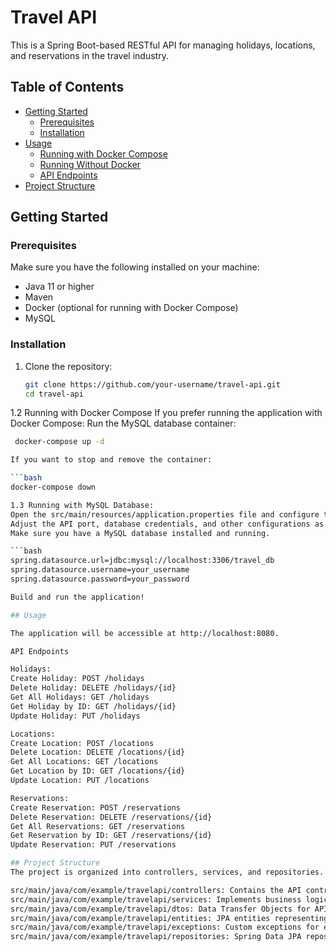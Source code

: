 # Travel API

This is a Spring Boot-based RESTful API for managing holidays, locations, and reservations in the travel industry.

## Table of Contents

- [Getting Started](#getting-started)
  - [Prerequisites](#prerequisites)
  - [Installation](#installation)
- [Usage](#usage)
  - [Running with Docker Compose](#running-with-docker-compose)
  - [Running Without Docker](#running-without-docker)
  - [API Endpoints](#api-endpoints)
- [Project Structure](#project-structure)


## Getting Started

### Prerequisites

Make sure you have the following installed on your machine:

- Java 11 or higher
- Maven
- Docker (optional for running with Docker Compose)
- MySQL

### Installation

1. Clone the repository:

   ```bash
   git clone https://github.com/your-username/travel-api.git
   cd travel-api

1.2  Running with Docker Compose
If you prefer running the application with Docker Compose:
   Run the MySQL database container:

   ```bash
    docker-compose up -d

If you want to stop and remove the container:

   ```bash
   docker-compose down

1.3 Running with MySQL Database:
Open the src/main/resources/application.properties file and configure the database connection properties:
Adjust the API port, database credentials, and other configurations as needed.
Make sure you have a MySQL database installed and running.

   ```bash
   spring.datasource.url=jdbc:mysql://localhost:3306/travel_db
   spring.datasource.username=your_username
   spring.datasource.password=your_password

Build and run the application!

## Usage

The application will be accessible at http://localhost:8080.

API Endpoints

Holidays:
Create Holiday: POST /holidays
Delete Holiday: DELETE /holidays/{id}
Get All Holidays: GET /holidays
Get Holiday by ID: GET /holidays/{id}
Update Holiday: PUT /holidays

Locations:
Create Location: POST /locations
Delete Location: DELETE /locations/{id}
Get All Locations: GET /locations
Get Location by ID: GET /locations/{id}
Update Location: PUT /locations

Reservations:
Create Reservation: POST /reservations
Delete Reservation: DELETE /reservations/{id}
Get All Reservations: GET /reservations
Get Reservation by ID: GET /reservations/{id}
Update Reservation: PUT /reservations

## Project Structure
The project is organized into controllers, services, and repositories. The exception handling is centralized in the GlobalExceptionHandler class. The application uses ModelMapper for DTO conversion and Spring Data JPA for database interactions.

src/main/java/com/example/travelapi/controllers: Contains the API controllers.
src/main/java/com/example/travelapi/services: Implements business logic and data manipulation.
src/main/java/com/example/travelapi/dtos: Data Transfer Objects for API request and response.
src/main/java/com/example/travelapi/entities: JPA entities representing database tables.
src/main/java/com/example/travelapi/exceptions: Custom exceptions for error handling.
src/main/java/com/example/travelapi/repositories: Spring Data JPA repositories for database access.

